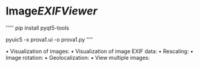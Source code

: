 # Image*EXIFViewer*

'''''
pip install pyqt5-tools

pyuic5 -x prova1.ui -o prova1.py
''''

• Visualization of images:
• Visualization of image EXIF data:
• Rescaling:
• Image rotation:
• Geolocalization:
• View multiple images:

